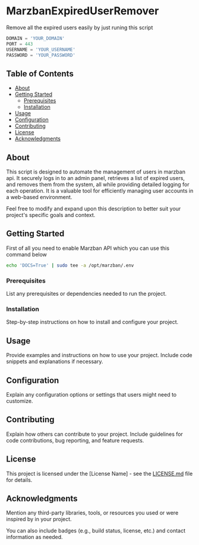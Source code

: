 # MarzbanExpiredUserRemover

Remove all the expired users easily by just runing this script

```python
DOMAIN = 'YOUR_DOMAIN'
PORT = 443
USERNAME = 'YOUR_USERNAME'
PASSWORD = 'YOUR_PASSWORD'
```


## Table of Contents
- [About](#about)
- [Getting Started](#getting-started)
  - [Prerequisites](#prerequisites)
  - [Installation](#installation)
- [Usage](#usage)
- [Configuration](#configuration)
- [Contributing](#contributing)
- [License](#license)
- [Acknowledgments](#acknowledgments)

## About

This script is designed to automate the management of users in marzban api. It securely logs in to an admin panel, retrieves a list of expired users, and removes them from the system, all while providing detailed logging for each operation. It is a valuable tool for efficiently managing user accounts in a web-based environment.

Feel free to modify and expand upon this description to better suit your project's specific goals and context.

## Getting Started

First of all you need to enable Marzban API which you can use this command below
```bash
echo 'DOCS=True' | sudo tee -a /opt/marzban/.env
```
### Prerequisites

List any prerequisites or dependencies needed to run the project.

### Installation

Step-by-step instructions on how to install and configure your project.

## Usage

Provide examples and instructions on how to use your project. Include code snippets and explanations if necessary.

## Configuration

Explain any configuration options or settings that users might need to customize.

## Contributing

Explain how others can contribute to your project. Include guidelines for code contributions, bug reporting, and feature requests.

## License

This project is licensed under the [License Name] - see the [LICENSE.md](LICENSE.md) file for details.

## Acknowledgments

Mention any third-party libraries, tools, or resources you used or were inspired by in your project.

You can also include badges (e.g., build status, license, etc.) and contact information as needed.

